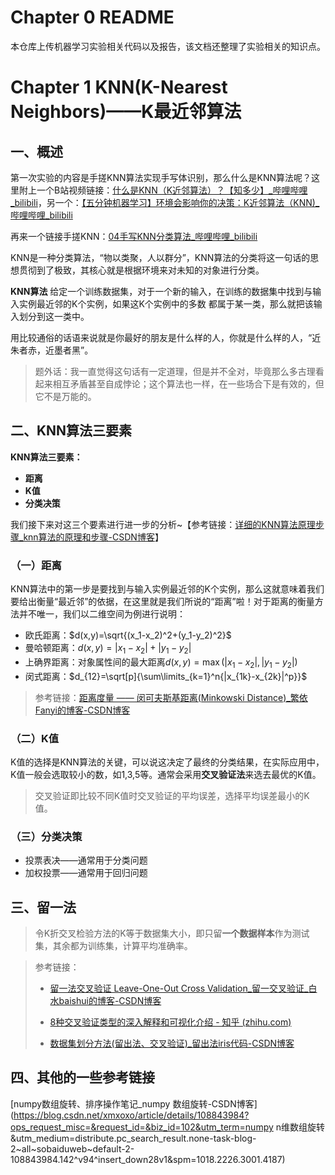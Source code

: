 # Chapter 0 README

本仓库上传机器学习实验相关代码以及报告，该文档还整理了实验相关的知识点。

# Chapter 1 KNN(K-Nearest Neighbors)——K最近邻算法

## 一、概述

第一次实验的内容是手搓KNN算法实现手写体识别，那么什么是KNN算法呢？这里附上一个B站视频链接：[什么是KNN（K近邻算法）？【知多少】_哔哩哔哩_bilibili](https://www.bilibili.com/video/BV1Ma411F7Y4/?spm_id_from=333.1007.0.0&vd_source=f93db370c1345fea000ed5a0599bc6f2)，另一个：[【五分钟机器学习】环境会影响你的决策：K近邻算法（KNN)_哔哩哔哩_bilibili](https://www.bilibili.com/video/BV13K411H7Zs/?spm_id_from=autoNext&vd_source=f93db370c1345fea000ed5a0599bc6f2)

再来一个链接手搓KNN：[04手写KNN分类算法_哔哩哔哩_bilibili](https://www.bilibili.com/video/BV12F41177Mz/?spm_id_from=333.880.my_history.page.click&vd_source=f93db370c1345fea000ed5a0599bc6f2)

KNN是一种分类算法，“物以类聚，人以群分”，KNN算法的分类将这一句话的思想贯彻到了极致，其核心就是根据环境来对未知的对象进行分类。

**KNN算法**	给定一个训练数据集，对于一个新的输入，在训练的数据集中找到与输入实例最近邻的K个实例，如果这K个实例中的多数 都属于某一类，那么就把该输入划分到这一类中。

用比较通俗的话语来说就是你最好的朋友是什么样的人，你就是什么样的人，“近朱者赤，近墨者黑”。

> 题外话：我一直觉得这句话有一定道理，但是并不全对，毕竟那么多古理看起来相互矛盾甚至自成悖论；这个算法也一样，在一些场合下是有效的，但它不是万能的。

## 二、KNN算法三要素

**KNN算法三要素：**

- **距离**
- **K值**
- **分类决策**

我们接下来对这三个要素进行进一步的分析~【参考链接：[详细的KNN算法原理步骤_knn算法的原理和步骤-CSDN博客](https://blog.csdn.net/weixin_43179522/article/details/105665528)】

### （一）距离

KNN算法中的第一步是要找到与输入实例最近邻的K个实例，那么这就意味着我们要给出衡量“最近邻”的依据，在这里就是我们所说的“距离”啦！对于距离的衡量方法并不唯一，我们以二维空间为例进行说明：

- 欧氏距离：$d(x,y)=\sqrt{(x_1-x_2)^2+(y_1-y_2)^2}$
- 曼哈顿距离：$d(x,y)=|x_1-x_2|+|y_1-y_2|$
- 上确界距离：对象属性间的最大距离$d(x,y)=\max{(|x_1-x_2|,|y_1-y_2|)}$
- 闵式距离：$d_{12}=\sqrt[p]{\sum\limits_{k=1}^n{|x_{1k}-x_{2k}|^p}}$

> 参考链接：[距离度量 —— 闵可夫斯基距离(Minkowski Distance)_繁依Fanyi的博客-CSDN博客](https://blog.csdn.net/qq_21484461/article/details/125357968)

### （二）K值

K值的选择是KNN算法的关键，可以说这决定了最终的分类结果，在实际应用中，K值一般会选取较小的数，如1,3,5等。通常会采用**交叉验证法**来选去最优的K值。

> 交叉验证即比较不同K值时交叉验证的平均误差，选择平均误差最小的K值。

### （三）分类决策

- 投票表决——通常用于分类问题
- 加权投票——通常用于回归问题

## 三、留一法

> 令K折交叉检验方法的K等于数据集大小，即只留**一个数据样本**作为测试集，其余都为训练集，计算平均准确率。

> 参考链接：
>
> - [留一法交叉验证 Leave-One-Out Cross Validation_留一交叉验证_白水baishui的博客-CSDN博客](https://blog.csdn.net/baishuiniyaonulia/article/details/122052893)
>
> - [8种交叉验证类型的深入解释和可视化介绍 - 知乎 (zhihu.com)](https://zhuanlan.zhihu.com/p/257808534)
> - [数据集划分方法(留出法、交叉验证)_留出法iris代码-CSDN博客](https://blog.csdn.net/qq_43468807/article/details/105757122)

## 四、其他的一些参考链接

[numpy数组旋转、排序操作笔记_numpy 数组旋转-CSDN博客](https://blog.csdn.net/xmxoxo/article/details/108843984?ops_request_misc=&request_id=&biz_id=102&utm_term=numpy n维数组旋转&utm_medium=distribute.pc_search_result.none-task-blog-2~all~sobaiduweb~default-2-108843984.142^v94^insert_down28v1&spm=1018.2226.3001.4187)

